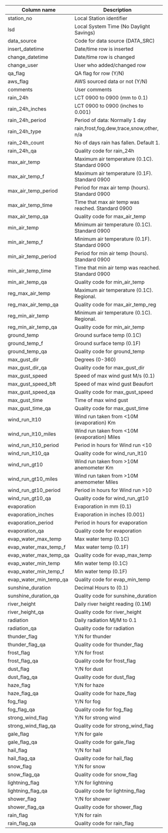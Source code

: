 | Column name | Description |
|-------------|-------------|
|station_no|Local Station identifier|
|lsd|Local System Time (No Daylight Savings)|
|data_source|Code for data source (DATA_SRC)|
|insert_datetime|Date/time row is inserted|
|change_datetime|Date/time row is changed|
|change_user|User who added/changed row|
|qa_flag|QA flag for row (Y/N)|
|aws_flag|AWS sourced data or not (Y/N)|
|comments|User comments|
|rain_24h|LCT 0900 to 0900 (mm to 0.1)|
|rain_24h_inches|LCT 0900 to 0900 (inches to 0.001)|
|rain_24h_period|Period of data: Normally 1 day|
|rain_24h_type|rain,frost,fog,dew,trace,snow,other, n/a|
|rain_24h_count|No of days rain has fallen. Default 1.|
|rain_24h_qa|Quality code for rain_24h|
|max_air_temp|Maximum air temperature (0.1C). Standard 0900|
|max_air_temp_f|Maximum air temperature (0.1F). Standard 0900|
|max_air_temp_period|Period for max air temp (hours). Standard 0900|
|max_air_temp_time|Time that max air temp was reached. Standard 0900|
|max_air_temp_qa|Quality code for max_air_temp|
|min_air_temp|Minimum air temperature (0.1C). Standard 0900|
|min_air_temp_f|Minimum air temperature (0.1F). Standard 0900|
|min_air_temp_period|Period for min air temp (hours). Standard 0900|
|min_air_temp_time|Time that min air temp was reached. Standard 0900|
|min_air_temp_qa|Quality code for min_air_temp|
|reg_max_air_temp|Maximum air temperature (0.1C). Regional.|
|reg_max_air_temp_qa|Quality code for max_air_temp_reg|
|reg_min_air_temp|Minimum air temperature (0.1C). Regional.|
|reg_min_air_temp_qa|Quality code for min_air_temp|
|ground_temp|Ground surface temp (0.1C)|
|ground_temp_f|Ground surface temp (0.1F)|
|ground_temp_qa|Quality code for ground_temp|
|max_gust_dir|Degrees (0-360)|
|max_gust_dir_qa|Quality code for max_gust_dir|
|max_gust_speed|Speed of max wind gust M/s (0.1)|
|max_gust_speed_bft|Speed of max wind gust Beaufort|
|max_gust_speed_qa|Quality code for max_gust_speed|
|max_gust_time|Time of max wind gust|
|max_gust_time_qa|Quality code for max_gust_time|
|wind_run_lt10|Wind run taken from <10M (evaporation) Km|
|wind_run_lt10_miles|Wind run taken from <10M (evaporation) Miles|
|wind_run_lt10_period|Period in hours for Wind run <10|
|wind_run_lt10_qa|Quality code for wind_run_lt10|
|wind_run_gt10|Wind run taken from >10M anemometer Km|
|wind_run_gt10_miles|Wind run taken from >10M anemometer Miles|
|wind_run_gt10_period|Period in hours for Wind run >10|
|wind_run_gt10_qa|Quality code for wind_run_gt10|
|evaporation|Evaporation in mm (0.1)|
|evaporation_inches|Evaporation in inches (0.001)|
|evaporation_period|Period in hours for evaporation|
|evaporation_qa|Quality code for evaporation|
|evap_water_max_temp|Max water temp (0.1C)|
|evap_water_max_temp_f|Max water temp (0.1F)|
|evap_water_max_temp_qa|Quality code for evap_max_temp|
|evap_water_min_temp|Min water temp (0.1C)|
|evap_water_min_temp_f|Min water temp (0.1F)|
|evap_water_min_temp_qa|Quality code for evap_min_temp|
|sunshine_duration|Decimal Hours to (0.1)|
|sunshine_duration_qa|Quality code for sunshine_duration|
|river_height|Daily river height reading (0.1M)|
|river_height_qa|Quality code for river_height|
|radiation|Daily radiation Mj/M to 0.1|
|radiation_qa|Quality code for radiation|
|thunder_flag|Y/N for thunder|
|thunder_flag_qa|Quality code for thunder_flag|
|frost_flag|Y/N for frost|
|frost_flag_qa|Quality code for frost_flag|
|dust_flag|Y/N for dust|
|dust_flag_qa|Quality code for dust_flag|
|haze_flag|Y/N for haze|
|haze_flag_qa|Quality code for haze_flag|
|fog_flag|Y/N for fog|
|fog_flag_qa|Quality code for fog_flag|
|strong_wind_flag|Y/N for strong wind|
|strong_wind_flag_qa|Quality code for strong_wind_flag|
|gale_flag|Y/N for gale|
|gale_flag_qa|Quality code for gale_flag|
|hail_flag|Y/N for hail|
|hail_flag_qa|Quality code for hail_flag|
|snow_flag|Y/N for snow|
|snow_flag_qa|Quality code for snow_flag|
|lightning_flag|Y/N for lightning|
|lightning_flag_qa|Quality code for lightning_flag|
|shower_flag|Y/N for shower|
|shower_flag_qa|Quality code for shower_flag|
|rain_flag|Y/N for rain|
|rain_flag_qa|Quality code for rain_flag|
